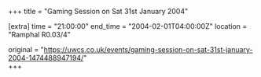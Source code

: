 +++
title = "Gaming Session on Sat 31st January 2004"

[extra]
time = "21:00:00"
end_time = "2004-02-01T04:00:00Z"
location = "Ramphal R0.03/4"

original = "https://uwcs.co.uk/events/gaming-session-on-sat-31st-january-2004-1474488947194/"    
+++



